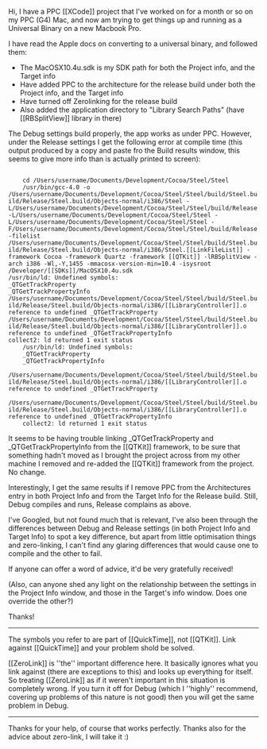 

Hi, I have a PPC [[XCode]] project that I've worked on for a month or so on my PPC (G4) Mac, and now am trying to get things up and running as a Universal Binary on a new Macbook Pro.

I have read the Apple docs on converting to a universal binary, and followed them:

- The MacOSX10.4u.sdk is my SDK path for both the Project info, and the Target info
- Have added PPC to the architecture for the release build under both the Project info, and the Target info
- Have turned off Zerolinking for the release build
- Also added the application directory to "Library Search Paths" (have [[RBSplitView]] library in there)

The Debug settings build properly, the app works as under PPC. However, under the Release settings I get the following error at compile time (this output produced by a copy and paste fro the Build results window, this seems to give more info than is actually printed to screen):

<code>
    cd /Users/username/Documents/Development/Cocoa/Steel/Steel
    /usr/bin/gcc-4.0 -o /Users/username/Documents/Development/Cocoa/Steel/Steel/build/Steel.build/Release/Steel.build/Objects-normal/i386/Steel -L/Users/username/Documents/Development/Cocoa/Steel/Steel/build/Release -L/Users/username/Documents/Development/Cocoa/Steel/Steel -L/Users/username/Documents/Development/Cocoa/Steel/Steel -F/Users/username/Documents/Development/Cocoa/Steel/Steel/build/Release -filelist /Users/username/Documents/Development/Cocoa/Steel/Steel/build/Steel.build/Release/Steel.build/Objects-normal/i386/Steel.[[LinkFileList]] -framework Cocoa -framework Quartz -framework [[QTKit]] -lRBSplitView -arch i386 -Wl,-Y,1455 -mmacosx-version-min=10.4 -isysroot /Developer/[[SDKs]]/MacOSX10.4u.sdk
/usr/bin/ld: Undefined symbols:
_QTGetTrackProperty
_QTGetTrackPropertyInfo
/Users/username/Documents/Development/Cocoa/Steel/Steel/build/Steel.build/Release/Steel.build/Objects-normal/i386/[[LibraryController]].o reference to undefined _QTGetTrackProperty
/Users/username/Documents/Development/Cocoa/Steel/Steel/build/Steel.build/Release/Steel.build/Objects-normal/i386/[[LibraryController]].o reference to undefined _QTGetTrackPropertyInfo
collect2: ld returned 1 exit status
	/usr/bin/ld: Undefined symbols:
	_QTGetTrackProperty
	_QTGetTrackPropertyInfo
	/Users/username/Documents/Development/Cocoa/Steel/Steel/build/Steel.build/Release/Steel.build/Objects-normal/i386/[[LibraryController]].o reference to undefined _QTGetTrackProperty
	/Users/username/Documents/Development/Cocoa/Steel/Steel/build/Steel.build/Release/Steel.build/Objects-normal/i386/[[LibraryController]].o reference to undefined _QTGetTrackPropertyInfo
	collect2: ld returned 1 exit status
</code>

It seems to be having trouble linking _QTGetTrackProperty and _QTGetTrackPropertyInfo from the [[QTKit]] framework, to be sure that something hadn't moved as I brought the project across from my other machine I removed and re-added the [[QTKit]] framework from the project. No change.

Interestingly, I get the same results if I remove PPC from the Architectures entry in both Project Info and from the Target Info for the Release build. Still, Debug compiles and runs, Release complains as above.

I've Googled, but not found much that is relevant, I've also been through the differences between Debug and Release settings (in both Project Info and Target Info) to spot a key difference, but apart from little optimisation things and zero-linking, I can't find any glaring differences that would cause one to compile and the other to fail.

If anyone can offer a word of advice, it'd be very gratefully received!

(Also, can anyone shed any light on the relationship between the settings in the Project Info window, and those in the Target's info window. Does one override the other?)

Thanks!

----
The symbols you refer to are part of [[QuickTime]], not [[QTKit]]. Link against [[QuickTime]] and your problem shold be solved.

[[ZeroLink]] is ''the'' important difference here. It basically ignores what you link against (there are exceptions to this) and looks up everything for itself. So treating [[ZeroLink]] as if it weren't important in this situation is completely wrong. If you turn it off for Debug (which I ''highly'' recommend, covering up problems of this nature is not good) then you will get the same problem in Debug.

----

Thanks for your help, of course that works perfectly. Thanks also for the advice about zero-link, I will take it :)